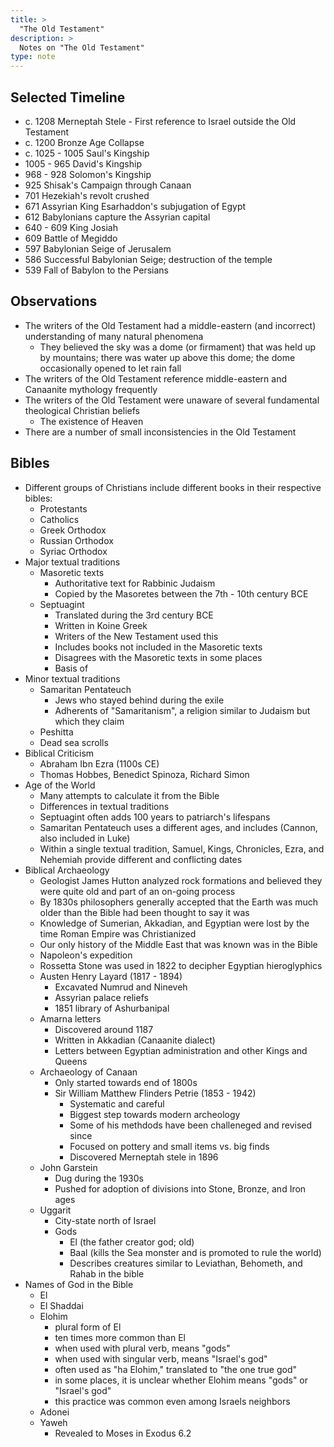 ```yaml
---
title: >
  "The Old Testament"
description: >
  Notes on "The Old Testament"
type: note
---
```


## Selected Timeline

- c. 1208 Merneptah Stele - First reference to Israel outside the Old Testament
- c. 1200 Bronze Age Collapse
- c. 1025 - 1005 Saul's Kingship
- 1005 - 965 David's Kingship
- 968 - 928 Solomon's Kingship
- 925 Shisak's Campaign through Canaan
- 701 Hezekiah's revolt crushed
- 671 Assyrian King Esarhaddon's subjugation of Egypt
- 612 Babylonians capture the Assyrian capital
- 640 - 609 King Josiah
- 609 Battle of Megiddo
- 597 Babylonian Seige of Jerusalem
- 586 Successful Babylonian Seige; destruction of the temple
- 539 Fall of Babylon to the Persians

## Observations

- The writers of the Old Testament had a middle-eastern (and incorrect) understanding of many natural phenomena
  - They believed the sky was a dome (or firmament) that was held up by mountains; there was water up above this dome; the dome occasionally opened to let rain fall
- The writers of the Old Testament reference middle-eastern and Canaanite mythology frequently
- The writers of the Old Testament were unaware of several fundamental theological Christian beliefs
  - The existence of Heaven
- There are a number of small inconsistencies in the Old Testament

## Bibles

- Different groups of Christians include different books in their respective bibles:
  - Protestants
  - Catholics
  - Greek Orthodox
  - Russian Orthodox
  - Syriac Orthodox
- Major textual traditions
  - Masoretic texts
    - Authoritative text for Rabbinic Judaism
    - Copied by the Masoretes between the 7th - 10th century BCE
  - Septuagint
    - Translated during the 3rd century BCE
    - Written in Koine Greek
    - Writers of the New Testament used this
    - Includes books not included in the Masoretic texts
    - Disagrees with the Masoretic texts in some places
    - Basis of 
- Minor textual traditions
  - Samaritan Pentateuch
    - Jews who stayed behind during the exile
    - Adherents of "Samaritanism", a religion similar to Judaism but which they claim 
  - Peshitta
  - Dead sea scrolls
- Biblical Criticism
  - Abraham Ibn Ezra (1100s CE)
  - Thomas Hobbes, Benedict Spinoza, Richard Simon
- Age of the World
  - Many attempts to calculate it from the Bible
  - Differences in textual traditions
  - Septuagint often adds 100 years to patriarch's lifespans
  - Samaritan Pentateuch uses a different ages, and includes (Cannon, also included in Luke)
  - Within a single textual tradition, Samuel, Kings, Chronicles, Ezra, and Nehemiah provide different and conflicting dates
- Biblical Archaeology
  - Geologist James Hutton analyzed rock formations and believed they were quite old and part of an on-going process
  - By 1830s philosophers generally accepted that the Earth was much older than the Bible had been thought to say it was
  - Knowledge of Sumerian, Akkadian, and Egyptian were lost by the time Roman Empire was Christianized
  - Our only history of the Middle East that was known was in the Bible
  - Napoleon's expedition
  - Rossetta Stone was used in 1822 to decipher Egyptian hieroglyphics
  - Austen Henry Layard (1817 - 1894)
    - Excavated Numrud and Nineveh
    - Assyrian palace reliefs
    - 1851 library of Ashurbanipal
  - Amarna letters
    - Discovered around 1187
    - Written in Akkadian (Canaanite dialect)
    - Letters between Egyptian administration and other Kings and Queens
  - Archaeology of Canaan
    - Only started towards end of 1800s
    - Sir William Matthew Flinders Petrie (1853 - 1942)
        - Systematic and careful
        - Biggest step towards modern archeology
        - Some of his methdods have been challeneged and revised since
        - Focused on pottery and small items vs. big finds
        - Discovered Merneptah stele in 1896
  - John Garstein
    - Dug during the 1930s
    - Pushed for adoption of divisions into Stone, Bronze, and Iron ages
  - Uggarit
    - City-state north of Israel
    - Gods
      - El (the father creator god; old)
      - Baal (kills the Sea monster and is promoted to rule the world)
      - Describes creatures similar to Leviathan, Behometh, and Rahab in the bible
- Names of God in the Bible
  - El
  - El Shaddai
  - Elohim
    - plural form of El
    - ten times more common than El
    - when used with plural verb, means "gods"
    - when used with singular verb, means "Israel's god"
    - often used as "ha Elohim," translated to "the one true god"
    - in some places, it is unclear whether Elohim means "gods" or "Israel's god"
    - this practice was common even among Israels neighbors
  - Adonei
  - Yaweh
    - Revealed to Moses in Exodus 6.2
